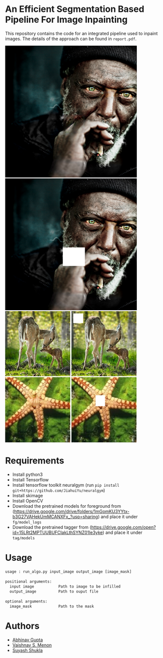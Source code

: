 # An Efficient Segmentation Based Pipeline For Image Inpainting

This repository contains the code for an integrated pipeline used to inpaint images. The details of the approach can be found in `report.pdf`.

<img src="tests/fin2-fin.png" width="425"/> <img src="tests/fin2.png" width="425"/>
<img src="tests/test5-fin.png" width="210"/> <img src="tests/test5.jpg" width="210"/>
<img src="tests/test6-fin.png" width="210"/> <img src="tests/test6.jpg" width="210"/>

# Requirements
* Install python3
* Install Tensorflow
* Install tensorflow toolkit neuralgym (run `pip install git+https://github.com/JiahuiYu/neuralgym`)
* Install skimage
* Install OpenCV
* Download the pretrained models for foreground from (https://drive.google.com/drive/folders/1mGomKU3YYtx-b3G27VAHekUmMCANXFx_?usp=sharing) and place it under `fg/model_logs`
* Download the pretrained tagger from (https://drive.google.com/open?id=15LRt2MPTUUBUFCIakLthSYNZ01Ie3yke) and place it under `tag/models`

# Usage
````
usage : run_algo.py input_image output_image [image_mask]

positional arguments:
  input image           Path to image to be infilled
  output_image          Path to ouput file
  
optional arguments:
  image_mask            Path to the mask
````

# Authors
* [Abhinav Gupta](https://github.com/abhigupta768)
* [Vaishnav S. Menon](https://github.com/vaishnavsm)
* [Suyash Shukla](https://github.com/GoCode47)
